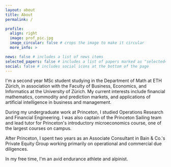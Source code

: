 ```yaml
---
layout: about
title: About
permalink: /

profile:
  align: right
  image: prof_pic.jpg
  image_circular: false # crops the image to make it circular
  more_info: >

news: false # includes a list of news items
selected_papers: false # includes a list of papers marked as "selected={true}"
social: false # includes social icons at the bottom of the page
---
```


I'm a second year MSc student studying in the Department of Math at ETH Zürich, in association with the Faculty of Business, Economics, and Informatics at the University of Zürich. My current interests include financial mathematics, commodity and prediction markets, and applications of artificial intelligence in business and management.

During my undergraduate work at Princeton, I studied Operations Research and Financial Engineering. I was also captain of the Princeton Sailing team and lead tutor for Princeton's introductory microeconomics course, one of the largest courses on campus.

After Princeton, I spent two years as an Associate Consultant in Bain & Co.'s Private Equity Group working primarily on operational and commercial due diligences.

In my free time, I'm an avid endurance athlete and alpinist.
